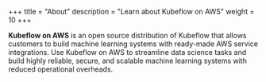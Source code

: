 +++
title = "About"
description = "Learn about Kubeflow on AWS"
weight = 10
+++

**Kubeflow on AWS** is an open source distribution of Kubeflow that allows customers to build machine learning systems with ready-made AWS service integrations. Use Kubeflow on AWS to streamline data science tasks and build highly reliable, secure, and scalable machine learning systems with reduced operational overheads. 
